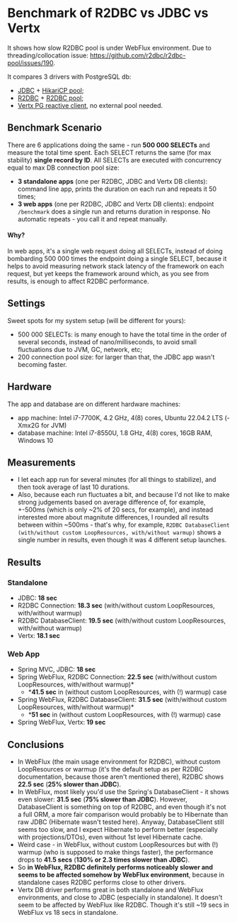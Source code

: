 # Benchmark of R2DBC vs JDBC vs Vertx
It shows how slow R2DBC pool is under WebFlux environment. Due to threading/collocation issue: https://github.com/r2dbc/r2dbc-pool/issues/190.

It compares 3 drivers with PostgreSQL db:
- [JDBC](https://pages.github.com/) + [HikariCP pool](https://github.com/brettwooldridge/HikariCP);
- [R2DBC](https://github.com/pgjdbc/r2dbc-postgresql) + [R2DBC pool](https://github.com/r2dbc/r2dbc-pool/);
- [Vertx PG reactive client](https://github.com/eclipse-vertx/vertx-sql-client), no external pool needed.

## Benchmark Scenario
There are 6 applications doing the same - run **500 000 SELECTs** and measure the total time spent. Each SELECT returns the same (for max stability) **single record by ID**. All SELECTs are executed with concurrency equal to max DB connection pool size:
- **3 standalone apps** (one per R2DBC, JDBC and Vertx DB clients): command line app, prints the duration on each run and repeats it 50 times;
- **3 web apps** (one per R2DBC, JDBC and Vertx DB clients): endpoint `/benchmark` does a single run and returns duration in response. No automatic repeats - you call it and repeat manually.

#### Why?
In web apps, it's a single web request doing all SELECTs, instead of doing bombarding 500 000 times the endpoint doing a single SELECT, because it helps to avoid measuring network stack latency of the framework on each request, but yet keeps the framework around which, as you see from results, is enough to affect R2DBC performance.
 
## Settings
Sweet spots for my system setup (will be different for yours):
- 500 000 SELECTs: is many enough to have the total time in the order of several seconds, instead of nano/milliseconds, to avoid small fluctuations due to JVM, GC, network, etc;
- 200 connection pool size: for larger than that, the JDBC app wasn't becoming faster.

## Hardware
The app and database are on different hardware machines:
- app machine: Intel i7-7700K, 4.2 GHz, 4(8) cores, Ubuntu 22.04.2 LTS (-Xmx2G for JVM)
- database machine: Intel i7-8550U, 1.8 GHz, 4(8) cores, 16GB RAM, Windows 10

## Measurements
- I let each app run for several minutes (for all things to stabilize), and then took average of last 10 durations.
- Also, because each run fluctuates a bit, and because I'd not like to make strong judgements based on average difference of, for example, +-500ms (which is only ~2% of 20 secs, for example), and instead interested more about magnitute differences, I rounded all results between within ~500ms - that's why, for example, `R2DBC DatabaseClient (with/without custom LoopResources, with/without warmup)` shows a single number in results, even though it was 4 different setup launches.

## Results
### Standalone
- JDBC: **18 sec**
- R2DBC Connection: **18.3 sec** (with/without custom LoopResources, with/without warmup)
- R2DBC DatabaseClient: **19.5 sec** (with/without custom LoopResources, with/without warmup)
- Vertx: **18.1 sec**

### Web App
- Spring MVC, JDBC: **18 sec**
- Spring WebFlux, R2DBC Connection: **22.5 sec** (with/without custom LoopResources, with/without warmup)*
  - ***41.5 sec** in (without custom LoopResources, with (!) warmup) case
- Spring WebFlux, R2DBC DatabaseClient: **31.5 sec** (with/without custom LoopResources, with/without warmup)*
  - ***51 sec** in (without custom LoopResources, with (!) warmup) case
- Spring WebFlux, Vertx: **19 sec**
     
## Conclusions
- In WebFlux (the main usage environment for R2DBC), without custom LoopResources or warmup (it's the default setup as per R2DBC documentation, because those aren't mentioned there), R2DBC shows **22.5 sec** (**25% slower than JDBC**).
- In WebFlux, most likely you'd use the Spring's DatabaseClient - it shows even slower: **31.5 sec** (**75% slower than JDBC**). However, DatabaseClient is something on top of R2DBC, and even though it's not a full ORM, a more fair comparison would probably be to Hibernate than raw JDBC (Hibernate wasn't tested here). Anyway, DatabaseClient still seems too slow, and I expect Hibernate to perform better (especially with projections/DTOs), even without 1st level Hibernate cache.
- Weird case - in WebFlux, without custom LoopResources but with (!) warmup (who is supposed to make things faster), the performance drops to **41.5 secs** (**130% or 2.3 times slower than JDBC**).
- So **in WebFlux, R2DBC definitely performs noticeably slower and seems to be affected somehow by WebFlux environment**, because in standalone cases R2DBC performs close to other drivers.
- Vertx DB driver performs great in both standalone and WebFlux environments, and close to JDBC (especially in standalone). It doesn't seem to be affected by WebFlux like R2DBC. Though it's still ~19 secs in WebFlux vs 18 secs in standalone.
